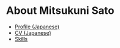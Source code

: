 # About Mitsukuni Sato

- [Profile (Japanese)](./profiles/2022_profile.ja.md)
- [CV (Japanese)](./cv.ja.md)
- [Skills](./skills.md)
